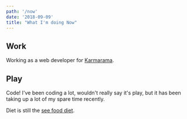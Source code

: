```yaml
---
path: '/now'
date: '2018-09-09'
title: "What I'm doing Now"
---
```


## Work

Working as a web developer for [Karmarama].

## Play

Code! I've been coding a lot, wouldn't really say it's play, but it
has been taking up a lot of my spare time recently.

Diet is still the [see food diet].

<!-- Links -->

[karmarama]: http://www.karmarama.com/
[see food diet]: # 'I see food, I eat it!'
